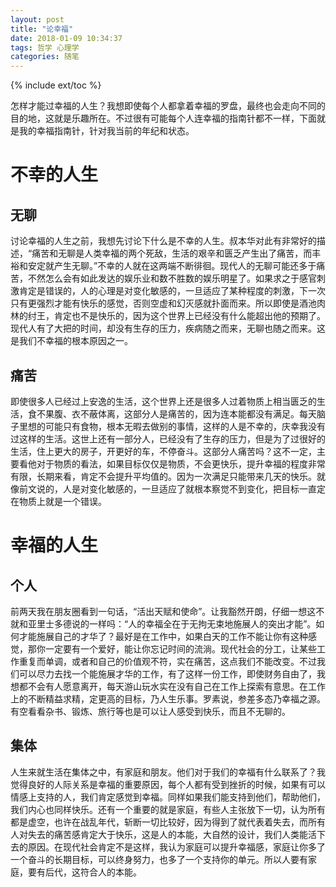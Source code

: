 ```yaml
---
layout: post
title: "论幸福"
date: 2018-01-09 10:34:37
tags: 哲学 心理学 
categories: 随笔
---
```

{% include ext/toc %}

怎样才能过幸福的人生？我想即使每个人都拿着幸福的罗盘，最终也会走向不同的目的地，这就是乐趣所在。不过很有可能每个人连幸福的指南针都不一样，下面就是我的幸福指南针，针对我当前的年纪和状态。


# 不幸的人生


## 无聊

讨论幸福的人生之前，我想先讨论下什么是不幸的人生。叔本华对此有非常好的描述，“痛苦和无聊是人类幸福的两个死敌，生活的艰辛和匮乏产生出了痛苦，而丰裕和安定就产生无聊。”不幸的人就在这两端不断徘徊。现代人的无聊可能还多于痛苦，不然怎么会有如此发达的娱乐业和数不胜数的娱乐明星了。如果求之于感官刺激肯定是错误的，人的心理是对变化敏感的，一旦适应了某种程度的刺激，下一次只有更强烈才能有快乐的感觉，否则空虚和幻灭感就扑面而来。所以即使是酒池肉林的纣王，肯定也不是快乐的，因为这个世界上已经没有什么能超出他的预期了。现代人有了大把的时间，却没有生存的压力，疾病随之而来，无聊也随之而来。这是我们不幸福的根本原因之一。

## 痛苦

即使很多人已经过上安逸的生活，这个世界上还是很多人过着物质上相当匮乏的生活，食不果腹、衣不蔽体离，这部分人是痛苦的，因为连本能都没有满足。每天脑子里想的可能只有食物，根本无暇去做别的事情，这样的人是不幸的，庆幸我没有过这样的生活。这世上还有一部分人，已经没有了生存的压力，但是为了过很好的生活，住上更大的房子，开更好的车，不停奋斗。这部分人痛苦吗？这不一定，主要看他对于物质的看法，如果目标仅仅是物质，不会更快乐，提升幸福的程度非常有限，长期来看，肯定不会提升平均值的。因为一次满足只能带来几天的快乐。就像前文说的，人是对变化敏感的，一旦适应了就根本察觉不到变化，把目标一直定在物质上就是一个错误。

# 幸福的人生

## 个人

前两天我在朋友圈看到一句话，“活出天赋和使命”。让我豁然开朗，仔细一想这不就和亚里士多德说的一样吗：“人的幸福全在于无拘无束地施展人的突出才能”。如何才能施展自己的才华了？最好是在工作中，如果白天的工作不能让你有这种感觉，那你一定要有一个爱好，能让你忘记时间的流淌。现代社会的分工，让某些工作重复而单调，或者和自己的价值观不符，实在痛苦，这点我们不能改变。不过我们可以尽力去找一个能施展才华的工作，有了这样一份工作，即使财务自由了，我想都不会有人愿意离开，每天游山玩水实在没有自己在工作上探索有意思。在工作上的不断精益求精，定更高的目标，乃人生乐事。罗素说，参差多态乃幸福之源。有空看看杂书、锻炼、旅行等也是可以让人感受到快乐，而且不无聊的。

## 集体

人生来就生活在集体之中，有家庭和朋友。他们对于我们的幸福有什么联系了？我觉得良好的人际关系是幸福的重要原因，每个人都有受到挫折的时候，如果有可以情感上支持的人，我们肯定感觉到幸福。同样如果我们能支持到他们，帮助他们，我们内心也同样快乐。还有一个重要的就是家庭，有些人主张放下一切，认为所有都是虚空，也许在战乱年代，斩断一切比较好，因为得到了就代表着失去，而所有人对失去的痛苦感肯定大于快乐，这是人的本能，大自然的设计，我们人类能活下去的原因。在现代社会肯定不是这样，我认为家庭可以提升幸福感，家庭让你多了一个奋斗的长期目标，可以终身努力，也多了一个支持你的单元。所以人要有家庭，要有后代，这符合人的本能。
